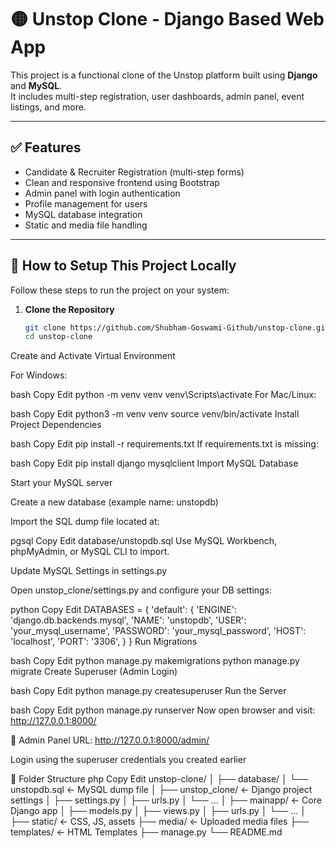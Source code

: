 # 🟡 Unstop Clone - Django Based Web App

This project is a functional clone of the Unstop platform built using **Django** and **MySQL**.  
It includes multi-step registration, user dashboards, admin panel, event listings, and more.

---

## ✅ Features

- Candidate & Recruiter Registration (multi-step forms)
- Clean and responsive frontend using Bootstrap
- Admin panel with login authentication
- Profile management for users
- MySQL database integration
- Static and media file handling

---

## 🚀 How to Setup This Project Locally

Follow these steps to run the project on your system:

1. **Clone the Repository**
   ```bash
   git clone https://github.com/Shubham-Goswami-Github/unstop-clone.git
   cd unstop-clone
Create and Activate Virtual Environment

For Windows:

bash
Copy
Edit
python -m venv venv
venv\Scripts\activate
For Mac/Linux:

bash
Copy
Edit
python3 -m venv venv
source venv/bin/activate
Install Project Dependencies

bash
Copy
Edit
pip install -r requirements.txt
If requirements.txt is missing:

bash
Copy
Edit
pip install django mysqlclient
Import MySQL Database

Start your MySQL server

Create a new database (example name: unstopdb)

Import the SQL dump file located at:

pgsql
Copy
Edit
database/unstopdb.sql
Use MySQL Workbench, phpMyAdmin, or MySQL CLI to import.

Update MySQL Settings in settings.py

Open unstop_clone/settings.py and configure your DB settings:

python
Copy
Edit
DATABASES = {
    'default': {
        'ENGINE': 'django.db.backends.mysql',
        'NAME': 'unstopdb',
        'USER': 'your_mysql_username',
        'PASSWORD': 'your_mysql_password',
        'HOST': 'localhost',
        'PORT': '3306',
    }
}
Run Migrations

bash
Copy
Edit
python manage.py makemigrations
python manage.py migrate
Create Superuser (Admin Login)

bash
Copy
Edit
python manage.py createsuperuser
Run the Server

bash
Copy
Edit
python manage.py runserver
Now open browser and visit:
http://127.0.0.1:8000/

🔑 Admin Panel
URL: http://127.0.0.1:8000/admin/

Login using the superuser credentials you created earlier

📁 Folder Structure
php
Copy
Edit
unstop-clone/
│
├── database/
│   └── unstopdb.sql             ← MySQL dump file
│
├── unstop_clone/                ← Django project settings
│   ├── settings.py
│   ├── urls.py
│   └── ...
│
├── mainapp/                     ← Core Django app
│   ├── models.py
│   ├── views.py
│   ├── urls.py
│   └── ...
│
├── static/                      ← CSS, JS, assets
├── media/                       ← Uploaded media files
├── templates/                   ← HTML Templates
├── manage.py
└── README.md
